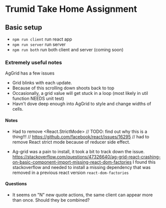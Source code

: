 # Trumid Take Home Assignment

## Basic setup
* `npm run client` run react app 
* `npm run server` run server
* `npm run both` run both client and server (coming soon)


### Extremely useful notes
AgGrid has a few issues
* Grid blinks with each update.
* Because of this scrolling down shoots back to top
* Occasionally, a grid value will get stuck in a loop (most likely in util function NEEDS unit test)
* Havn't dove deep enough into AgGrid to style and change widths of cells.




#### Notes
* Had to remove <React.StrictMode> 
// TODO: find out why this is a thing!!!
// https://github.com/facebook/react/issues/16295
// had to remove React strict mode because of reducer side effect.

* Ag-grid was a pain to install, it took a bit to track down the issue.
https://stackoverflow.com/questions/47326640/ag-grid-react-crashing-on-basic-component-import-missing-react-dom-factories
I found this stackoverflow and needed to install a missing dependency that was removed in a previous react version `react-dom-factories`


#### Questions
* It seems on "N" new quote actions, the same client can appear more than once. Should they be combined?
